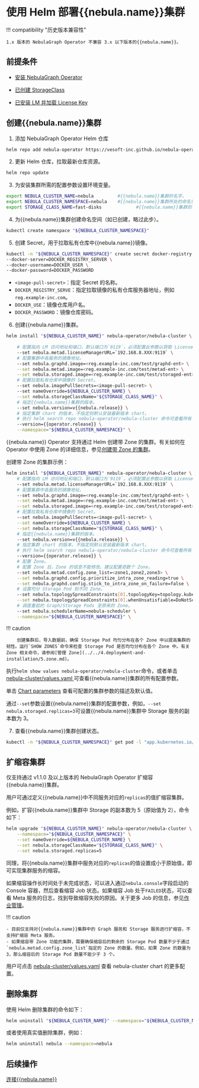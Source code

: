 # 使用 Helm 部署{{nebula.name}}集群

!!! compatibility "历史版本兼容性"

    1.x 版本的 NebulaGraph Operator 不兼容 3.x 以下版本的{{nebula.name}}。

## 前提条件

- [安装 NebulaGraph Operator](../2.deploy-nebula-operator.md)
- [已创建 StorageClass](https://kubernetes.io/docs/concepts/storage/storage-classes/)

- [已安装 LM 并加载 License Key](3.0.deploy-lm.md)


## 创建{{nebula.name}}集群

1. 添加 NebulaGraph Operator Helm 仓库
   
  ```bash
  helm repo add nebula-operator https://vesoft-inc.github.io/nebula-operator/charts
  ```

2. 更新 Helm 仓库，拉取最新仓库资源。
   
  ```bash
  helm repo update
  ```

3. 为安装集群所需的配置参数设置环境变量。
   
  ```bash
  export NEBULA_CLUSTER_NAME=nebula         #{{nebula.name}}集群的名字。
  export NEBULA_CLUSTER_NAMESPACE=nebula    #{{nebula.name}}集群所处的命名空间的名字。
  export STORAGE_CLASS_NAME=fast-disks             #{{nebula.name}}集群的 StorageClass。
  ```

4. 为{{nebula.name}}集群创建命名空间（如已创建，略过此步）。

  ```bash
  kubectl create namespace "${NEBULA_CLUSTER_NAMESPACE}"
  ```

  
5. 创建 Secret，用于拉取私有仓库中{{nebula.name}}镜像。

  ```bash
  kubectl -n "${NEBULA_CLUSTER_NAMESPACE}" create secret docker-registry <image-pull-secret> \
  --docker-server=DOCKER_REGISTRY_SERVER \
  --docker-username=DOCKER_USER \
  --docker-password=DOCKER_PASSWORD
  ```

  - `<image-pull-secret>`：指定 Secret 的名称。
  - `DOCKER_REGISTRY_SERVE`：指定拉取镜像的私有仓库服务器地址，例如`reg.example-inc.com`。
  - `DOCKER_USE`：镜像仓库用户名。
  - `DOCKER_PASSWORD`：镜像仓库密码。

  

6. 创建{{nebula.name}}集群。

  ```bash
  helm install "${NEBULA_CLUSTER_NAME}" nebula-operator/nebula-cluster \
      
      # 配置指向 LM 访问地址和端口，默认端口为`9119`。必须配置此参数以获取 License 信息。
      --set nebula.metad.licenseManagerURL=`192.168.8.XXX:9119` \
      # 配置集群中各服务的镜像地址。
      --set nebula.graphd.image=<reg.example-inc.com/test/graphd-ent> \
      --set nebula.metad.image=<reg.example-inc.com/test/metad-ent> \
      --set nebula.storaged.image=<reg.example-inc.com/test/storaged-ent> \
      # 配置拉取私有仓库中镜像的 Secret。
      --set nebula.imagePullSecrets=<image-pull-secret> \      
      --set nameOverride=${NEBULA_CLUSTER_NAME} \
      --set nebula.storageClassName="${STORAGE_CLASS_NAME}" \
      # 指定{{nebula.name}}集群的版本。
      --set nebula.version=v{{nebula.release}} \
      # 指定集群 chart 的版本，不指定则默认安装最新版本 chart。
      # 执行 helm search repo nebula-operator/nebula-cluster 命令可查看所有 chart 版本。
      --version={{operator.release}} \
      --namespace="${NEBULA_CLUSTER_NAMESPACE}" \      
  ``` 

  {{nebula.name}} Operator 支持通过 Helm 创建带 Zone 的集群。有关如何在 Operator 中使用 Zone 的详细信息，参见[创建带 Zone 的集群](3.1create-cluster-with-kubectl.md)。

  创建带 Zone 的集群示例：

  ```bash
  helm install "${NEBULA_CLUSTER_NAME}" nebula-operator/nebula-cluster \
      # 配置指向 LM 访问地址和端口，默认端口为`9119`。必须配置此参数以获取 License 信息。
      --set nebula.metad.licenseManagerURL=`192.168.8.XXX:9119` \
      # 配置集群中各服务的镜像地址。
      --set nebula.graphd.image=<reg.example-inc.com/test/graphd-ent> \
      --set nebula.metad.image=<reg.example-inc.com/test/metad-ent> \
      --set nebula.storaged.image=<reg.example-inc.com/test/storaged-ent> \
      # 配置拉取私有仓库中镜像的 Secret。
      --set nebula.imagePullSecrets=<image-pull-secret> \
      --set nameOverride=${NEBULA_CLUSTER_NAME} \
      --set nebula.storageClassName="${STORAGE_CLASS_NAME}" \
      # 指定{{nebula.name}}集群的版本。
      --set nebula.version=v{{nebula.release}} \
      # 指定集群 chart 的版本，不指定则默认安装最新版本 chart。
      # 执行 helm search repo nebula-operator/nebula-cluster 命令可查看所有 chart 版本。
      --version={{operator.release}} \
      # 配置 Zone。
      # 配置 Zone 后，Zone 的信息不能修改。建议配置奇数个 Zone。
      --set nebula.metad.config.zone_list=<zone1,zone2,zone3> \
      --set nebula.graphd.config.prioritize_intra_zone_reading=true \
      --set nebula.graphd.config.stick_to_intra_zone_on_failure=false \
      # 设置均分 Storage Pod 到不同 Zone。
      --set nebula.topologySpreadConstraints[0].topologyKey=topology.kubernetes.io/zone \
      --set nebula.topologySpreadConstraints[0].whenUnsatisfiable=DoNotSchedule \
      # 调度重启的 Graph/Storage Pods 至原来的 Zone。
      --set nebula.schedulerName=nebula-scheduler \
      --namespace="${NEBULA_CLUSTER_NAMESPACE}" \      
  ```  

  !!! caution

        创建集群后，导入数据前，确保 Storage Pod 均匀分布在各个 Zone 中以提高集群的韧性。运行`SHOW ZONES`命令来检查 Storage Pod 是否均匀分布在各个 Zone 中。有关 Zone 相关命令，请参阅[管理 Zone](../../4.deployment-and-installation/5.zone.md)。

    
  
  执行`helm show values nebula-operator/nebula-cluster`命令，或者单击 [nebula-cluster/values.yaml
](https://github.com/vesoft-inc/nebula-operator/blob/{{operator.branch}}/charts/nebula-cluster/values.yaml) 可查看{{nebula.name}}集群的所有配置参数。

  单击 [Chart parameters](https://github.com/vesoft-inc/nebula-operator/blob/{{operator.branch}}/doc/user/nebula_cluster_helm_guide.md#optional-chart-parameters) 查看可配置的集群参数的描述及默认值。

  通过`--set`参数设置{{nebula.name}}集群的配置参数，例如，`--set nebula.storaged.replicas=3`可设置{{nebula.name}}集群中 Storage 服务的副本数为 3。


7. 查看{{nebula.name}}集群创建状态。
   
  ```bash
  kubectl -n "${NEBULA_CLUSTER_NAMESPACE}" get pod -l "app.kubernetes.io/cluster=${NEBULA_CLUSTER_NAME}"
  ```

## 扩缩容集群

仅支持通过 v1.1.0 及以上版本的 NebulaGraph Operator 扩缩容{{nebula.name}}集群。

用户可通过定义{{nebula.name}}中不同服务对应的`replicas`的值扩缩容集群。

例如，扩容{{nebula.name}}集群中 Storage 的副本数为 5（原始值为 2），命令如下：

```bash
helm upgrade "${NEBULA_CLUSTER_NAME}" nebula-operator/nebula-cluster \
    --namespace="${NEBULA_CLUSTER_NAMESPACE}" \
    --set nameOverride=${NEBULA_CLUSTER_NAME} \
    --set nebula.storageClassName="${STORAGE_CLASS_NAME}" \
    --set nebula.storaged.replicas=5
```

同理，将{{nebula.name}}集群中服务对应的`replicas`的值设置成小于原始值，即可实现集群服务的缩容。

如果缩容操作长时间处于未完成状态，可以进入通过`nebula.console`字段启动的 Console 容器，然后查看缩容 Job 状态。如果缩容 Job 处于`FAILED`状态，可以查看 Meta 服务的日志，找到导致缩容失败的原因。关于更多 Job 的信息，参见[作业管理](../../3.ngql-guide/4.job-statements.md)。

!!! caution

    - 目前仅支持对{{nebula.name}}集群中的 Graph 服务和 Storage 服务进行扩缩容，不支持扩缩容 Meta 服务。
    - 如果缩容带 Zone 功能的集群，需要确保缩容后的剩余的 Storage Pod 数量不少于通过`nebula.metad.config.zone_list`指定的 Zone 的数量。例如，如果 Zone 的数量为 3，那么缩容后的 Storage Pod 数量不能少于 3 个。

用户可点击 [nebula-cluster/values.yaml](https://github.com/vesoft-inc/nebula-operator/blob/{{operator.tag}}/charts/nebula-cluster/values.yaml) 查看 nebula-cluster chart 的更多配置。

## 删除集群

使用 Helm 删除集群的命令如下：

```bash
helm uninstall "${NEBULA_CLUSTER_NAME}" --namespace="${NEBULA_CLUSTER_NAMESPACE}"
```

或者使用真实值删除集群，例如：

```bash
helm uninstall nebula --namespace=nebula
```

## 后续操作

[连接{{nebula.name}}](../4.connect-to-nebula-graph-service.md)

